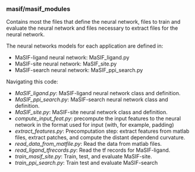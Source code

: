 ### masif/masif_modules

Contains most the files that define the neural network, files to train and evaluate the neural network
and files necessary to extract files for the neural network.

The neural networks models for each application are defined in:
- MaSIF-ligand neural network: MaSIF_ligand.py
- MaSIF-site neural network: MaSIF_site.py
- MaSIF-search neural network: MaSIF_ppi_search.py

Navigating this code:

+ *MaSIF_ligand.py*: MaSIF-ligand neural network class and definition.
+ *MaSIF_ppi_search.py*: MaSIF-search neural network class and definition.
+ *MaSIF_site.py*: MaSIF-site neural network class and definition.
+ *compute_input_feat.py*: precompute the input features to the neural network in the format used for input (with, for example, padding)
+ *extract_features.py*: Precomputation step: extract features from matlab files, extract patches, and compute the distant dependend curvature.
+ *read_data_from_matfile.py*: Read the data from matlab files.
+ *read_ligand_tfrecords.py*: Read the tf records for MaSIF-ligand.
+ *train_masif_site.py*: Train, test, and evaluate MaSIF-site.
+ *train_ppi_search.py*: Train test and evaluate MaSIF-search
